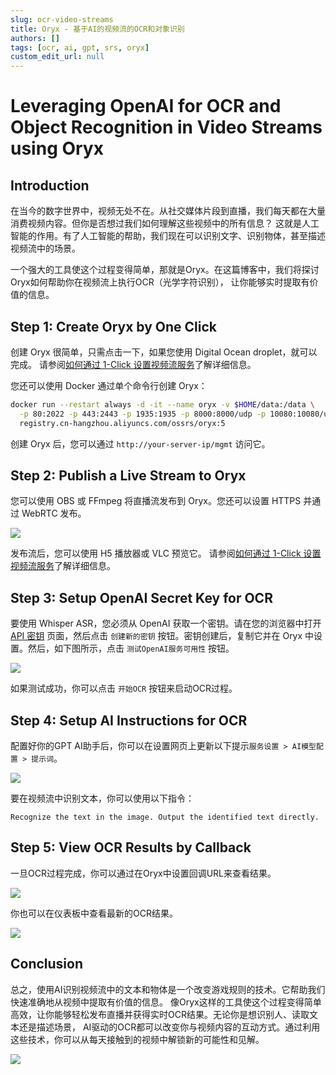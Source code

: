 ```yaml
---
slug: ocr-video-streams
title: Oryx - 基于AI的视频流的OCR和对象识别
authors: []
tags: [ocr, ai, gpt, srs, oryx]
custom_edit_url: null
---
```


# Leveraging OpenAI for OCR and Object Recognition in Video Streams using Oryx

## Introduction

在当今的数字世界中，视频无处不在。从社交媒体片段到直播，我们每天都在大量消费视频内容。但你是否想过我们如何理解这些视频中的所有信息？
这就是人工智能的作用。有了人工智能的帮助，我们现在可以识别文字、识别物体，甚至描述视频流中的场景。

<!--truncate-->

一个强大的工具使这个过程变得简单，那就是Oryx。在这篇博客中，我们将探讨Oryx如何帮助你在视频流上执行OCR（光学字符识别），
让你能够实时提取有价值的信息。

## Step 1: Create Oryx by One Click

创建 Oryx 很简单，只需点击一下，如果您使用 Digital Ocean droplet，就可以完成。
请参阅[如何通过 1-Click 设置视频流服务](./2022-04-09-Oryx-Tutorial.md)了解详细信息。

您还可以使用 Docker 通过单个命令行创建 Oryx：

```bash
docker run --restart always -d -it --name oryx -v $HOME/data:/data \
  -p 80:2022 -p 443:2443 -p 1935:1935 -p 8000:8000/udp -p 10080:10080/udp \
  registry.cn-hangzhou.aliyuncs.com/ossrs/oryx:5
```

创建 Oryx 后，您可以通过 `http://your-server-ip/mgmt` 访问它。

## Step 2: Publish a Live Stream to Oryx

您可以使用 OBS 或 FFmpeg 将直播流发布到 Oryx。您还可以设置 HTTPS 并通过 WebRTC 发布。

![](/img/blog-2024-05-20-11.png)

发布流后，您可以使用 H5 播放器或 VLC 预览它。
请参阅[如何通过 1-Click 设置视频流服务](./2022-04-09-Oryx-Tutorial.md)了解详细信息。

## Step 3: Setup OpenAI Secret Key for OCR

要使用 Whisper ASR，您必须从 OpenAI 获取一个密钥。请在您的浏览器中打开 [API 密钥](https://platform.openai.com/api-keys)
页面，然后点击 `创建新的密钥` 按钮。密钥创建后，复制它并在 Oryx 中设置。然后，如下图所示，点击 `测试OpenAI服务可用性`
按钮。

![](/img/blog-2024-05-20-12.png)

如果测试成功，你可以点击 `开始OCR` 按钮来启动OCR过程。

## Step 4: Setup AI Instructions for OCR

配置好你的GPT AI助手后，你可以在设置网页上更新以下提示`服务设置 > AI模型配置 > 提示词`。

![](/img/blog-2024-05-20-13.png)

要在视频流中识别文本，你可以使用以下指令：

```text
Recognize the text in the image. Output the identified text directly.
```

## Step 5: View OCR Results by Callback

一旦OCR过程完成，你可以通过在Oryx中设置回调URL来查看结果。

![](/img/blog-2024-05-20-14.png)

你也可以在仪表板中查看最新的OCR结果。

![](/img/blog-2024-05-20-15.png)

## Conclusion

总之，使用AI识别视频流中的文本和物体是一个改变游戏规则的技术。它帮助我们快速准确地从视频中提取有价值的信息。
像Oryx这样的工具使这个过程变得简单高效，让你能够轻松发布直播并获得实时OCR结果。无论你是想识别人、读取文本还是描述场景，
AI驱动的OCR都可以改变你与视频内容的互动方式。通过利用这些技术，你可以从每天接触到的视频中解锁新的可能性和见解。

![](https://ossrs.net/gif/v1/sls.gif?site=ossrs.net&path=/lts/blog-zh/24-05-20-OCR-Video-Streams)
